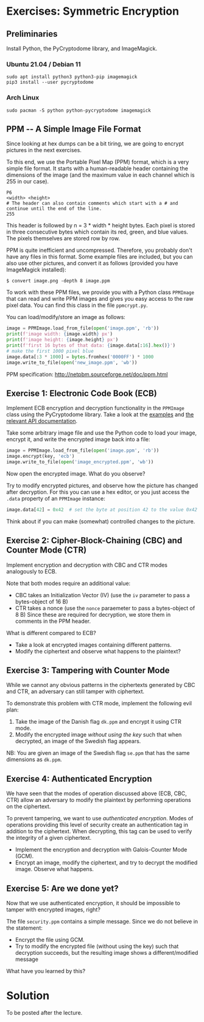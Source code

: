 # Exercises: Symmetric Encryption


## Preliminaries

Install Python, the PyCryptodome library, and ImageMagick.

### Ubuntu 21.04 / Debian 11

```
sudo apt install python3 python3-pip imagemagick
pip3 install --user pycryptodome
```

### Arch Linux

```
sudo pacman -S python python-pycryptodome imagemagick
```

## PPM -- A Simple Image File Format

Since looking at hex dumps can be a bit tiring, we are going to encrypt
pictures in the next exercises.

To this end, we use the Portable Pixel Map (PPM) format, which is a very simple
file format.
It starts with a human-readable header containing the dimensions of the image
(and the maximum value in each channel which is 255 in our case).
```
P6
<width> <height>
# The header can also contain comments which start with a # and continue until the end of the line.
255
```
This header is followed by n = 3 * width * height bytes.  Each pixel is stored
in three consecutive bytes which contain its red, green, and blue values.  The
pixels themselves are stored row by row.

PPM is quite inefficient and uncompressed.  Therefore, you probably don't have
any files in this format.  Some example files are included, but you can also
use other pictures, and convert it as follows (provided you have ImageMagick
installed):
```
$ convert image.png -depth 8 image.ppm
```

To work with these PPM files, we provide you with a Python class `PPMImage`
that can read and write PPM images and gives you easy access to the raw pixel
data.  You can find this class in the file `ppmcrypt.py`.

You can load/modify/store an image as follows:
```python
image = PPMImage.load_from_file(open('image.ppm', 'rb'))
print(f'image width: {image.width} px')
print(f'image height: {image.height} px')
print(f'first 16 bytes of that data: {image.data[:16].hex()}')
# make the first 1000 pixel blue
image.data[:3 * 1000] = bytes.fromhex('0000FF') * 1000
image.write_to_file(open('new_image.ppm', 'wb'))
```

PPM specification: http://netpbm.sourceforge.net/doc/ppm.html


## Exercise 1: Electronic Code Book (ECB)

Implement ECB encryption and decryption functionality in the `PPMImage` class
using the PyCryptodome library.  Take a look at the
[examples](https://pycryptodome.readthedocs.io/en/latest/src/examples.html#encrypt-data-with-aes)
and [the relevant API
documentation](https://pycryptodome.readthedocs.io/en/latest/src/cipher/classic.html).

Take some arbitrary image file and use the Python code to load your image,
encrypt it, and write the encrypted image back into a file:
```python
image = PPMImage.load_from_file(open('image.ppm', 'rb'))
image.encrypt(key, 'ecb')
image.write_to_file(open('image_encrypted.ppm', 'wb'))
```

Now open the encrypted image. What do you observe?

Try to modify encrypted pictures, and observe how the picture has changed after decryption.
For this you can use a hex editor, or you just access the `.data` property of
an `PPMImage` instance:
```python
image.data[42] = 0x42  # set the byte at position 42 to the value 0x42
```

Think about if you can make (somewhat) controlled changes to the picture.


## Exercise 2: Cipher-Block-Chaining (CBC) and Counter Mode (CTR)

Implement encryption and decryption with CBC and CTR modes analogously to ECB.

Note that both modes require an additional value:
- CBC takes an Initialization Vector (IV) (use the `iv` parameter to pass a bytes-object of 16 B)
- CTR takes a nonce (use the `nonce` paraemeter to pass a bytes-object of 8 B)
Since these are required for decryption, we store them in comments in the PPM
header.

What is different compared to ECB?
- Take a look at encrypted images containing different patterns.
- Modify the ciphertext and observe what happens to the plaintext?


## Exercise 3: Tampering with Counter Mode

While we cannot any obvious patterns in the ciphertexts generated by CBC and
CTR, an adversary can still tamper with ciphertext.

To demonstrate this problem with CTR mode, implement the following evil plan:

1. Take the image of the Danish flag `dk.ppm` and encrypt it using CTR mode.
2. Modify the encrypted image *without using the key* such that when decrypted,
   an image of the Swedish flag appears.

NB: You are given an image of the Swedish flag `se.ppm` that has the same
dimensions as `dk.ppm`.


## Exercise 4: Authenticated Encryption

We have seen that the modes of operation discussed above (ECB, CBC, CTR) allow
an adversary to modify the plaintext by performing operations on the
ciphertext.

To prevent tampering, we want to use *authenticated encryption*.  Modes of
operations providing this level of security create an authentication tag in
addition to the ciphertext.  When decrypting, this tag can be used to verify
the integrity of a given ciphertext.

- Implement the encryption and decryption with Galois-Counter Mode (GCM).
- Encrypt an image, modify the ciphertext, and try to decrypt the modified
  image. Observe what happens.


## Exercise 5: Are we done yet?

Now that we use authenticated encryption, it should be impossible to tamper
with encrypted images, right?

The file `security.ppm` contains a simple message.
Since we do not believe in the statement:

- Encrypt the file using GCM.
- Try to modify the encrypted file (without using the key) such that decryption
  succeeds, but the resulting image shows a different/modified message

What have you learned by this?



# Solution

To be posted after the lecture.
